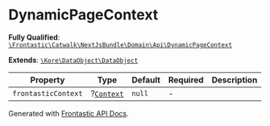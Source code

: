#  DynamicPageContext

**Fully Qualified**: [`\Frontastic\Catwalk\NextJsBundle\Domain\Api\DynamicPageContext`](../../../../../src/php/NextJsBundle/Domain/Api/DynamicPageContext.php)

**Extends**: [`\Kore\DataObject\DataObject`](https://github.com/kore/DataObject)

Property|Type|Default|Required|Description
--------|----|-------|--------|-----------
`frontasticContext` | ?[`Context`](Context.md) | `null` | - | 

Generated with [Frontastic API Docs](https://github.com/FrontasticGmbH/apidocs).
